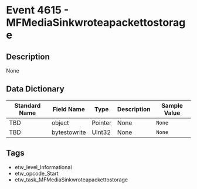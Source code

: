# Event 4615 - MFMediaSinkwroteapackettostorage

## Description
None

## Data Dictionary
|Standard Name|Field Name|Type|Description|Sample Value|
|---|---|---|---|---|
|TBD|object|Pointer|None|`None`|
|TBD|bytestowrite|UInt32|None|`None`|

## Tags
* etw_level_Informational
* etw_opcode_Start
* etw_task_MFMediaSinkwroteapackettostorage